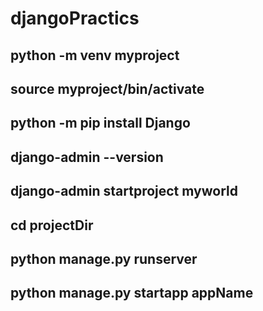 # djangoPractics

## python -m venv myproject 

## source myproject/bin/activate 

## python -m pip install Django

## django-admin --version

## django-admin startproject myworld 

## cd projectDir

## python manage.py runserver 

## python manage.py startapp appName 